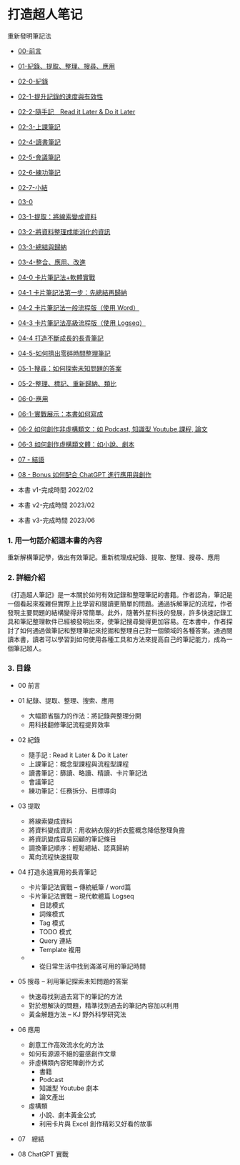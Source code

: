 # 打造超人笔记

重新發明筆記法


* [00-前言](00-前言.md)
* [01-紀錄、提取、整理、搜尋、應用](01-紀錄、提取、整理、搜尋、應用.md)
* [02-0-紀錄](02-0-紀錄.md)
* [02-1-提升記錄的速度與有效性](02-1-提升記錄的速度與有效性.md)
* [02-2-隨手記　Read it Later & Do it Later](02-2-隨手記%20Read%20it%20Later%20&%20Do%20it%20Later.md)
* [02-3-上課筆記](02-3-上課筆記.md)
* [02-4-讀書筆記](02-4-讀書筆記.md)
* [02-5-會議筆記](02-5-會議筆記.md)
* [02-6-練功筆記](02-6-練功筆記.md)
* [02-7-小結](02-7-小結.md)
* [03-0](03-0.md)
* [03-1-提取：將線索變成資料](03-1-提取：將線索變成資料.md)
* [03-2-將資料整理成能消化的資訊](03-2-將資料整理成能消化的資訊.md)
* [03-3-總結與歸納](03-3-總結與歸納.md)
* [03-4-整合、應用、改進](03-4-整合、應用、改進.md)
* [04-0 卡片筆記法+軟體實戰](04-0%20卡片筆記法+軟體實戰.md)
* [04-1 卡片筆記法第一步：先總結再歸納](04-1%20卡片筆記法第一步：先總結再歸納.md)
* [04-2 卡片筆記法一般流程版（使用 Word）](04-2%20卡片筆記法一般流程版（使用%20Word）.md)
* [04-3 卡片筆記法高級流程版（使用 Logseq）](04-3%20卡片筆記法高級流程版（使用%20Logseq）.md)
* [04-4 打造不斷成長的長青筆記](04-4%20打造不斷成長的長青筆記.md)
* [04-5-如何擠出零碎時間整理筆記](04-5-如何擠出零碎時間整理筆記.md)
* [05-1-搜尋：如何探索未知問題的答案](05-1-搜尋：如何探索未知問題的答案.md)
* [05-2-整理、標記、重新歸納、類比](05-2-整理、標記、重新歸納、類比.md)
* [06-0-應用](06-0-應用.md)
* [06-1-實戰展示：本書如何寫成](06-1-實戰展示：本書如何寫成.md)
* [06-2 如何創作非虛構類文：如 Podcast, 知識型 Youtube,課程, 論文](06-2%20如何創作非虛構類文.md)
* [06-3 如何創作虛構類文體：如小說、劇本](06-3%20如何創作虛構類文體：如小說、劇本.md)
* [07 - 結語](07%20-%20結語.md)
* [08 - Bonus 如何配合 ChatGPT 進行應用與創作](08%20-%20Bonus%20如何配合%20ChatGPT%20進行應用與創作.md)


* 本書 v1-完成時間 2022/02
* 本書 v2-完成時間 2023/02
* 本書 v3-完成時間 2023/06



### 1.	用一句話介紹這本書的內容
重新解構筆記學，做出有效筆記。重新梳理成紀錄、提取、整理、搜尋、應用

### 2.	詳細介紹
《打造超人筆記》是一本關於如何有效記錄和整理筆記的書籍。作者認為，筆記是一個看起來複雜但實際上比學習和閱讀更簡單的問題。通過拆解筆記的流程，作者發現主要問題的結構變得非常簡單。此外，隨著外星科技的發展，許多快速記錄工具和筆記整理軟件已經被發明出來，使筆記搜尋變得更加容易。在本書中，作者探討了如何通過做筆記和整理筆記來挖掘和整理自己對一個領域的各種答案。通過閱讀本書，讀者可以學習到如何使用各種工具和方法來提高自己的筆記能力，成為一個筆記超人。

### 3.	目錄

- 00 前言
- 01 紀錄、提取、整理、搜索、應用
  -	大幅節省腦力的作法：將記錄與整理分開
  -	用科技翻修筆記流程提昇效率
- 02 紀錄
  -	隨手記 : Read it Later & Do it Later
  -	上課筆記：概念型課程與流程型課程
  -	讀書筆記：篩讀、略讀、精讀、卡片筆記法
  -	會議筆記
  -	練功筆記：任務拆分、目標導向
- 03 提取
  -	將線索變成資料
  -	將資料變成資訊：用收納衣服的折衣籃概念降低整理負擔
  -	將資訊變成容易回顧的筆記條目
  -	調換筆記順序：輕鬆總結、認真歸納
  -	萬向流程快速提取
- 04 打造永遠實用的長青筆記
  -	卡片筆記法實戰 – 傳統紙筆 / word篇
  -	卡片筆記法實戰 – 現代軟體篇 Logseq
    -	日誌模式
    -	詞條模式
    - 	Tag 模式
    - 	TODO 模式
    - 	Query 連結
    - 	Template 複用
  - -	從日常生活中找到滿滿可用的筆記時間
- 05 搜尋 – 利用筆記探索未知問題的答案
  -	快速尋找到過去寫下的筆記的方法
  -	對於想解決的問題，精準找到過去的筆記內容加以利用
  -	黃金解題方法 – KJ 野外科學研究法
- 06 應用
  -	創意工作高效流水化的方法
  -	如何有源源不絕的靈感創作文章
  -	非虛構類內容矩陣創作方式
    - 	書籍
    - 	Podcast
    - 	知識型 Youtube 劇本
    - 	論文產出
  -	虛構類
    - 	小說、劇本黃金公式
    - 	利用卡片與 Excel 創作精彩又好看的故事

- 07　總結
- 08 ChatGPT 實戰
